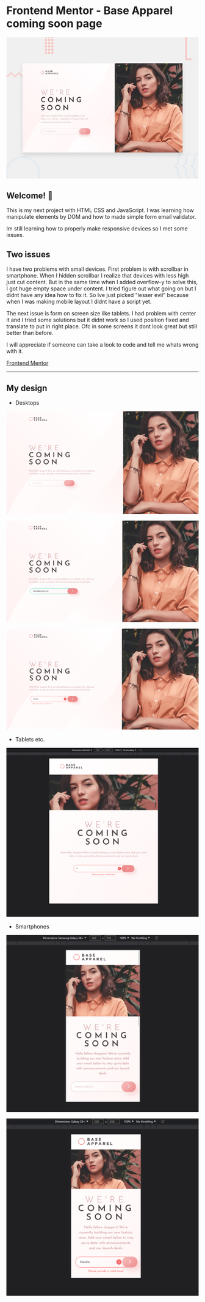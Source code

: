 # Frontend Mentor - Base Apparel coming soon page

![Design preview for the Base Apparel coming soon page coding challenge](./design/desktop-preview.jpg)

## Welcome! 👋

This is my next project with HTML CSS and JavaScript. I was learning how manipulate elements by DOM and how to made simple form email validator.

Im still learning how to properly make responsive devices so I met some issues.

## Two issues

I have two problems with small devices.
First problem is with scrollbar in smartphone. When I hidden scrollbar I realize that devices with less high just cut content. But in the same time when I added overflow-y to solve this, I got huge empty space under content. I tried figure out what going on but I didnt have any idea how to fix it. So Ive just picked "lesser evil" because when I was making mobile layout I didnt have a script yet.

The next issue is form on screen size like tablets. I had problem with center it and I tried some solutions but it didnt work so I used position fixed and translate to put in right place. Ofc in some screens it dont look great but still better than before.

I will appreciate if someone can take a look to code and tell me whats wrong with it.

[Frontend Mentor](https://www.frontendmentor.io)

---

## My design

- Desktops

![My desktop design](./my-design-images/Computer-Layout-01.png)

![My desktop design](./my-design-images/Computer-Layout-02.png)

![My desktop design](./my-design-images/Computer-Layout-03.png)

- Tablets etc.

![My tablets design](./my-design-images/Mobile-Layout-03.png)

- Smartphones

![My desktop design](./my-design-images/Mobile-Layout-02.png)

![My desktop design](./my-design-images/Mobile-Layout-01.png)
